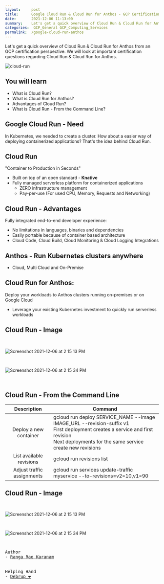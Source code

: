```yaml
---
layout:     post
title:      Google Cloud Run & Cloud Run for Anthos - GCP Certification Cheat Sheet
date:       2021-12-06 11:13:00
summary:    Let's get a quick overview of Cloud Run & Cloud Run for Anthos from an GCP certification perspective. We will look at important certification questions regarding Cloud Run & Cloud Run for Anthos.
categories:  GCP_General GCP_Computing_Services 
permalink:  /google-cloud-run-anthos
---
```


Let's get a quick overview of Cloud Run & Cloud Run for Anthos from an GCP certification perspective. We will look at important certification questions regarding Cloud Run & Cloud Run for Anthos.

![cloud-run](https://user-images.githubusercontent.com/57451228/144812368-360e0166-bfe4-4a84-ac05-691b225dfd0d.png)


## You will learn        
- What is Cloud Run?
- What is Cloud Run for Anthos?
- Advantages of Cloud Run?   
- What is Cloud Run - From the Command Line?   

## Google Cloud Run - Need

In Kubernetes, we needed to create a cluster.
How about a easier way of deploying containerized applications?
That's the idea behind Cloud Run.

## Cloud Run  
"Container to Production in Seconds"
- Built on top of an open standard - **Knative**
- Fully managed serverless platform for containerized applications
  - ZERO infrastructure management
  - Pay-per-use (For used CPU, Memory, Requests and Networking)

## Cloud Run - Advantages
Fully integrated end-to-end developer experience:
- No limitations in languages, binaries and dependencies
- Easily portable because of container based architecture
- Cloud Code, Cloud Build, Cloud Monitoring & Cloud Logging Integrations

## Anthos - Run Kubernetes clusters anywhere
- Cloud, Multi Cloud and On-Premise
## Cloud Run for Anthos: 
Deploy your workloads to Anthos clusters running on-premises or on Google Cloud
 - Leverage your existing Kubernetes investment to quickly run serverless workloads

## Cloud Run - Image
<BR/>

![Screenshot 2021-12-06 at 2 15 13 PM](https://user-images.githubusercontent.com/57451228/144815194-3fe07d97-9077-4bd8-a788-ae84e1e87766.png)

<BR/>

![Screenshot 2021-12-06 at 2 15 34 PM](https://user-images.githubusercontent.com/57451228/144815212-bd2250ce-6b74-42a8-ba0f-6c61f48f4797.png)


<BR/>

## Cloud Run - From the Command Line

| Description	| Command |
|:--:|--|
| Deploy a new container	| gcloud run deploy SERVICE_NAME --image IMAGE_URL --revision-suffix v1 <BR/> First deployment creates a service and first revision <BR/> Next deployments for the same service create new revisions |
| List available revisions	| gcloud run revisions list |
| Adjust traffic assignments |	gcloud run services update-traffic myservice --to-revisions=v2=10,v1=90 |

## Cloud Run - Image
<BR/>

![Screenshot 2021-12-06 at 2 15 13 PM](https://user-images.githubusercontent.com/57451228/144815194-3fe07d97-9077-4bd8-a788-ae84e1e87766.png)

<BR/>

![Screenshot 2021-12-06 at 2 15 34 PM](https://user-images.githubusercontent.com/57451228/144815212-bd2250ce-6b74-42a8-ba0f-6c61f48f4797.png)


<BR/>


<pre>
Author
- <a href="https://www.linkedin.com/in/rangakaranam/">Ranga Rao Karanam</a>
<br/>
Helping Hand
- <a href="https://www.linkedin.com/in/debrup-365/">Debrup ❤️</a>
</pre>
